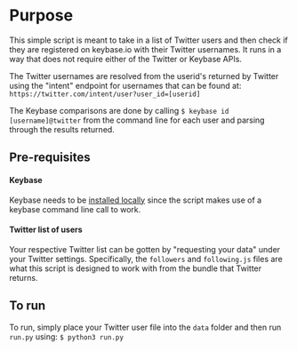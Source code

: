 # Purpose

This simple script is meant to take in a list of Twitter users and then check if they are registered on keybase.io with their Twitter usernames. It runs in a way that does not require either of the Twitter or Keybase APIs. 

The Twitter usernames are resolved from the userid's returned by Twitter using the "intent" endpoint for usernames that can be found at:
`https://twitter.com/intent/user?user_id=[userid]`

The Keybase comparisons are done by calling `$ keybase id [username]@twitter` from the command line for each user and parsing through the results returned.

## Pre-requisites

#### Keybase
Keybase needs to be [installed locally](https://keybase.io/download) since the script makes use of a keybase command line call to work. 

#### Twitter list of users
Your respective Twitter list can be gotten by "requesting your data" under your Twitter settings. Specifically, the `followers` and `following.js` files are what this script is designed to work with from the bundle that Twitter returns.

## To run
To run, simply place your Twitter user file into the `data` folder and then run `run.py` using:
`$ python3 run.py`
